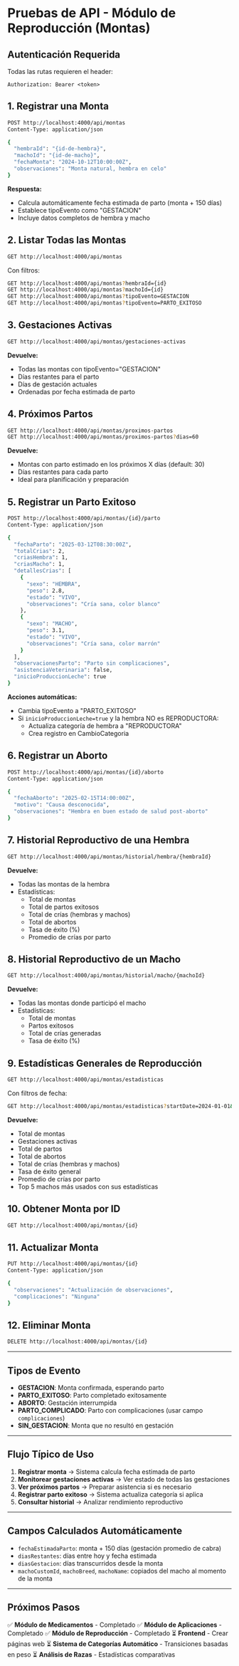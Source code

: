# Pruebas de API - Módulo de Reproducción (Montas)

## Autenticación Requerida
Todas las rutas requieren el header:
```
Authorization: Bearer <token>
```

## 1. Registrar una Monta

```bash
POST http://localhost:4000/api/montas
Content-Type: application/json

{
  "hembraId": "{id-de-hembra}",
  "machoId": "{id-de-macho}",
  "fechaMonta": "2024-10-12T10:00:00Z",
  "observaciones": "Monta natural, hembra en celo"
}
```

**Respuesta:**
- Calcula automáticamente fecha estimada de parto (monta + 150 días)
- Establece tipoEvento como "GESTACION"
- Incluye datos completos de hembra y macho

## 2. Listar Todas las Montas

```bash
GET http://localhost:4000/api/montas
```

Con filtros:
```bash
GET http://localhost:4000/api/montas?hembraId={id}
GET http://localhost:4000/api/montas?machoId={id}
GET http://localhost:4000/api/montas?tipoEvento=GESTACION
GET http://localhost:4000/api/montas?tipoEvento=PARTO_EXITOSO
```

## 3. Gestaciones Activas

```bash
GET http://localhost:4000/api/montas/gestaciones-activas
```

**Devuelve:**
- Todas las montas con tipoEvento="GESTACION"
- Días restantes para el parto
- Días de gestación actuales
- Ordenadas por fecha estimada de parto

## 4. Próximos Partos

```bash
GET http://localhost:4000/api/montas/proximos-partos
GET http://localhost:4000/api/montas/proximos-partos?dias=60
```

**Devuelve:**
- Montas con parto estimado en los próximos X días (default: 30)
- Días restantes para cada parto
- Ideal para planificación y preparación

## 5. Registrar un Parto Exitoso

```bash
POST http://localhost:4000/api/montas/{id}/parto
Content-Type: application/json

{
  "fechaParto": "2025-03-12T08:30:00Z",
  "totalCrias": 2,
  "criasHembra": 1,
  "criasMacho": 1,
  "detallesCrias": [
    {
      "sexo": "HEMBRA",
      "peso": 2.8,
      "estado": "VIVO",
      "observaciones": "Cría sana, color blanco"
    },
    {
      "sexo": "MACHO",
      "peso": 3.1,
      "estado": "VIVO",
      "observaciones": "Cría sana, color marrón"
    }
  ],
  "observacionesParto": "Parto sin complicaciones",
  "asistenciaVeterinaria": false,
  "inicioProduccionLeche": true
}
```

**Acciones automáticas:**
- Cambia tipoEvento a "PARTO_EXITOSO"
- Si `inicioProduccionLeche=true` y la hembra NO es REPRODUCTORA:
  - Actualiza categoría de hembra a "REPRODUCTORA"
  - Crea registro en CambioCategoria

## 6. Registrar un Aborto

```bash
POST http://localhost:4000/api/montas/{id}/aborto
Content-Type: application/json

{
  "fechaAborto": "2025-02-15T14:00:00Z",
  "motivo": "Causa desconocida",
  "observaciones": "Hembra en buen estado de salud post-aborto"
}
```

## 7. Historial Reproductivo de una Hembra

```bash
GET http://localhost:4000/api/montas/historial/hembra/{hembraId}
```

**Devuelve:**
- Todas las montas de la hembra
- Estadísticas:
  - Total de montas
  - Total de partos exitosos
  - Total de crías (hembras y machos)
  - Total de abortos
  - Tasa de éxito (%)
  - Promedio de crías por parto

## 8. Historial Reproductivo de un Macho

```bash
GET http://localhost:4000/api/montas/historial/macho/{machoId}
```

**Devuelve:**
- Todas las montas donde participó el macho
- Estadísticas:
  - Total de montas
  - Partos exitosos
  - Total de crías generadas
  - Tasa de éxito (%)

## 9. Estadísticas Generales de Reproducción

```bash
GET http://localhost:4000/api/montas/estadisticas
```

Con filtros de fecha:
```bash
GET http://localhost:4000/api/montas/estadisticas?startDate=2024-01-01&endDate=2024-12-31
```

**Devuelve:**
- Total de montas
- Gestaciones activas
- Total de partos
- Total de abortos
- Total de crías (hembras y machos)
- Tasa de éxito general
- Promedio de crías por parto
- Top 5 machos más usados con sus estadísticas

## 10. Obtener Monta por ID

```bash
GET http://localhost:4000/api/montas/{id}
```

## 11. Actualizar Monta

```bash
PUT http://localhost:4000/api/montas/{id}
Content-Type: application/json

{
  "observaciones": "Actualización de observaciones",
  "complicaciones": "Ninguna"
}
```

## 12. Eliminar Monta

```bash
DELETE http://localhost:4000/api/montas/{id}
```

---

## Tipos de Evento

- **GESTACION**: Monta confirmada, esperando parto
- **PARTO_EXITOSO**: Parto completado exitosamente
- **ABORTO**: Gestación interrumpida
- **PARTO_COMPLICADO**: Parto con complicaciones (usar campo `complicaciones`)
- **SIN_GESTACION**: Monta que no resultó en gestación

---

## Flujo Típico de Uso

1. **Registrar monta** → Sistema calcula fecha estimada de parto
2. **Monitorear gestaciones activas** → Ver estado de todas las gestaciones
3. **Ver próximos partos** → Preparar asistencia si es necesario
4. **Registrar parto exitoso** → Sistema actualiza categoría si aplica
5. **Consultar historial** → Analizar rendimiento reproductivo

---

## Campos Calculados Automáticamente

- `fechaEstimadaParto`: monta + 150 días (gestación promedio de cabra)
- `diasRestantes`: días entre hoy y fecha estimada
- `diasGestacion`: días transcurridos desde la monta
- `machoCustomId`, `machoBreed`, `machoName`: copiados del macho al momento de la monta

---

## Próximos Pasos

✅ **Módulo de Medicamentos** - Completado
✅ **Módulo de Aplicaciones** - Completado
✅ **Módulo de Reproducción** - Completado
⏳ **Frontend** - Crear páginas web
⏳ **Sistema de Categorías Automático** - Transiciones basadas en peso
⏳ **Análisis de Razas** - Estadísticas comparativas
